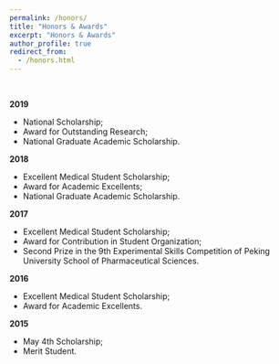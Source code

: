 ```yaml
---
permalink: /honors/
title: "Honors & Awards"
excerpt: "Honors & Awards"
author_profile: true
redirect_from: 
  - /honors.html
---
```

<br>

**2019**

- National Scholarship;
- Award for Outstanding Research;
- National Graduate Academic Scholarship.

**2018**

- Excellent Medical Student Scholarship;
- Award for Academic Excellents;
- National Graduate Academic Scholarship.

**2017**

- Excellent Medical Student Scholarship;
- Award for Contribution in Student Organization;
- Second Prize in the 9th Experimental Skills Competition of Peking University School of Pharmaceutical Sciences.

**2016**

- Excellent Medical Student Scholarship;
- Award for Academic Excellents.

**2015**

- May 4th Scholarship;
- Merit Student.
